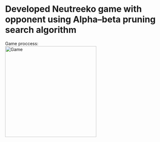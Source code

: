 <h1>Developed Neutreeko game with opponent using Alpha–beta pruning search algorithm</h1>

Game proccess:<br>
<img width="296" alt="Game" src="https://github.com/d-grytsyna/NeutreekoGame/assets/129409885/28351025-dc7e-465a-a7d4-b88a161c22a9">
